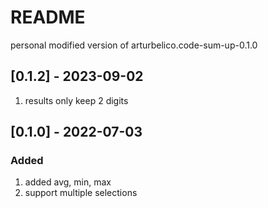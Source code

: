 # README

personal modified version of arturbelico.code-sum-up-0.1.0

## [0.1.2] - 2023-09-02

1. results only keep 2 digits

## [0.1.0] - 2022-07-03

### Added

1. added avg, min, max
2. support multiple selections